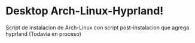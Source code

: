 # Desktop Arch-Linux-Hyprland!

Script de instalacion de Arch-Linux con script post-instalacion que agrega hyprland
(Todavia en proceso)
